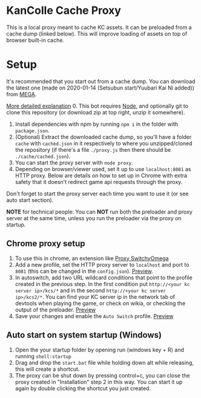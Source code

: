 KanColle Cache Proxy
=======
This is a local proxy meant to cache KC assets. It can be preloaded from a cache dump (linked below). This will improve loading of assets on top of browser built-in cache.

Setup
======
It's recommended that you start out from a cache dump. You can download the latest one (made on 2020-01-14 (Setsubun start/Yuubari Kai Ni added)) from [MEGA](https://mega.nz/#!pKZVmQpa!EiSElmwTvCobOOeIYlK4KMdJaH1Ej7Ry7UVxBoPjLws). 

[More detailed explanation](https://cdn.discordapp.com/attachments/425302689887289344/666769181609295887/unknown.png)
0. This bot requires [Node](https://nodejs.org/en/), and optionally git to clone this repository (or download zip at top right, unzip it somewhere).
1. Install dependencies with npm by running `npm i` in the folder with `package.json`. 
2. (Optional) Extract the downloaded cache dump, so you'll have a folder `cache` with `cached.json` in it respectively to where you unzipped/cloned the repository (if there's a file `./proxy.js` then there should be `./cache/cached.json`).
3. You can start the proxy server with `node proxy`. 
4. Depending on browser/viewer used, set it up to use `localhost:8081` as HTTP proxy. Below are details on how to set up in Chrome with extra safety that it doesn't redirect game api requests through the proxy.

Don't forget to start the proxy server each time you want to use it (or see auto start section).

**NOTE** for technical people: You can **NOT** run both the preloader and proxy server at the same time, unless you run the preloader via the proxy on startup.

## Chrome proxy setup
1. To use this in chrome, an extension like [Proxy SwitchyOmega](https://chrome.google.com/webstore/detail/proxy-switchyomega/padekgcemlokbadohgkifijomclgjgif)
2. Add a new profile, set the HTTP proxy server to `localhost` and port to `8081` (this can be changed in the `config.json`). [Preview](https://i.imgur.com/w6wHZeM.png).
3. In autoswitch, add two URL wildcard conditions that point to the profile created in the previous step. In the first condition put `http://<your kc server ip>/kcs/*` and in the second `http://<your kc server ip>/kcs2/*`. You can find your KC server ip in the network tab of devtools when playing the game, or check on wikia, or checking the output of the preloader. [Preview](https://i.imgur.com/cwBrda5.png)
4. Save your changes and enable the `Auto Switch` profile. [Preview](https://i.imgur.com/Z32Ga5J.png)

## Auto start on system startup (Windows)
1. Open the your startup folder by opening run (windows key + R) and running `shell:startup`
2. Drag and drop the `start.bat` file while holding down alt while releasing, this will create a shortcut.
3. The proxy can be shut down by pressing control+c, you can close the proxy created in "Installation" step 2 in this way. You can start it up again by double clicking the shortcut you just created.
